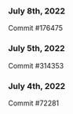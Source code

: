### July 8th, 2022

Commit #176475

### July 5th, 2022

Commit #314353


### July 4th, 2022

Commit #72281
